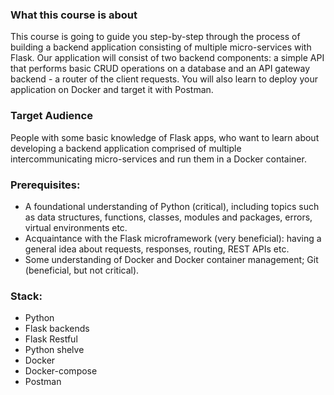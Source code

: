 ### What this course is about

This course is going to guide you step-by-step through the process of building a backend application consisting of multiple micro-services with Flask.
Our application will consist of two backend components: a simple API that performs basic CRUD operations on a database and an API gateway backend - a router of the client requests. 
You will also learn to deploy your application on Docker and target it with Postman.

### Target Audience
People with some basic knowledge of Flask apps, who want to learn about developing a backend application comprised of multiple intercommunicating micro-services and run them in a Docker container.

### Prerequisites:
- A foundational understanding of Python (critical), including topics such as data structures, functions, classes, modules and packages, errors, virtual environments etc.
- Acquaintance with the Flask microframework (very beneficial): having a general idea about requests, responses, routing, REST APIs etc.
- Some understanding of Docker and Docker container management; Git (beneficial, but not critical).

### Stack:
- Python
- Flask backends
- Flask Restful
- Python shelve
- Docker
- Docker-compose
- Postman